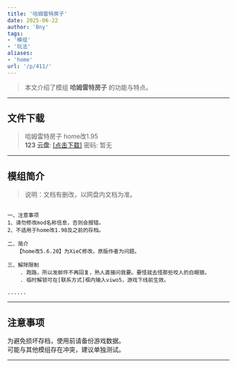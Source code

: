 ```yaml
---
title: '哈姆雷特房子'
date: 2025-06-22
author: 'Bny'
tags:
- '模组'
- '玩法'
aliases:
- 'home'
url: '/p/411/'
---
```


> 本文介绍了模组 **哈姆雷特房子** 的功能与特点。

---

## 文件下载

> 哈姆雷特房子 home改1.95  
**123 云盘**: [[点击下载]](https://www.123pan.com/s/6DetVv-Rm1Kv.html) 密码: 暂无

---

## 模组简介

> 说明：文档有删改，以网盘内文档为准。  

``` shell

一、注意事项
1、请勿修改mod名称信息，否则会报错。
2、不适用于home改1.98及之前的存档。

二、简介
   【home改5.6.20】为XieC修改，原版作者为问题。
   
三、解除限制
    . 跑路，所以发邮件不再回复，熟人直接问我要。要怪就去怪那些咬人的白眼狼。
    . 临时解锁可在[联系方式]框内输入viwo5，游戏下线前生效。

......

```

---

## 注意事项

>  
为避免损坏存档，使用前请备份游戏数据。  
可能与其他模组存在冲突，建议单独测试。  

---

